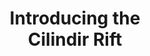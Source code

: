---
title: Introducing the<span class="line-break-mobile"><br></span>Cilindir Rift
layout: "home"
url: "/"

desktop_hero_image:
  src: "/images/renders/hero/desktop/home.png"
  alt: "Tri Render Container"

mobile_hero_images:
  - src: "/images/renders/hero/mobile/museum/archaeologist.png"
    alt: "Cilindir Rift: Archaeologist"
  - src: "/images/renders/hero/mobile/education/teacher.png"
    alt: "Cilindir Rift: Teacher"
  - src: "/images/renders/hero/mobile/zoo_aquarium/penguins.png"
    alt: "Cilindir Rift: Penguins"

hero_text: Lifelike AI for More Immersive Learning.

scroll_target: "technology"

feature_dropdowns:
  intro: "Click on the tiles below to learn more about the Rift platform."
  tiles:
    - title: "AI-Powered Learning"
      imageSrc: "/images/stock/planning_session.png"
      imageAlt: "Shared virtual spaces"
      description: "Adaptive AI characters serve as personal, highly knowledgeable mentors, experts, and guides. Users can see, hear, and interact with these AI educators as if they were another person together in the same room. AI educators are trained on vast amounts of information, and designed with strict safety protocols."
      open: true

    - title: "Powered by Unreal"
      imageSrc: "/images/stock/three_person_networking.png"
      imageAlt: "Full Body Capture"
      description: "The Rift is built on <a href='https://www.unrealengine.com/' target='_blank' rel='noopener'>Unreal Engine</a>, a leading game development engine known for its stunning graphics and advanced physics. This makes it possible for learners to explore dynamic virtual worlds where AI characters can move naturally and interact with their surroundings."

    - title: "Wearables-Free Immersion"
      imageSrc: "/images/stock/three_person_networking.png"
      imageAlt: "Full Body Capture"
      description: "The Cilindir Rift provides a fully wearables-free experience—no VR headset required. This eliminates discomfort and fatigue associated with the prolonged use of headsets and hand controllers, reduces hygiene concerns, and avoids barriers for both younger and older learners."

    - title: "User Tracking"
      imageSrc: "/images/stock/two_people_drinking_tea.png"
      imageAlt: "Laptop Integration"
      description: "Integrated cameras track the users' position and facial expression in real time, enabling more natural AI interactions. This tracking data allows AI characters to maintain natural eye contact and better understand the learner's age and level of comprehension. No video data is recorded or stored."

    - title: "View-Dependent Rendering"
      imageSrc: "/images/stock/two_panel_fold.png"
      imageAlt: "Minimal Footprint"
      description: "This optional feature allows the Rift to render content based on the user’s position and viewing angle. Like looking into a mirror, the view changes naturally as you move your head. This makes the projected image appear spatially consistent and realistic, unlike a traditional flat-screen display."

use_cases:
  - icon: "fa-user-group"
    title: "Iconic Encounters"
    description: "Converse with innovators, political leaders, and cultural icons brought to life as AI characters."
  - icon: "fa-earth-americas"
    title: "Exploration at Scale"
    description: "Explore ancient worlds, iconic landmarks, and scientific wonders in full scale."
  - icon: "fa-brain"
    title: "Adaptive Learning"
    description: "Learn interactively, with safe AI responses tailoring to guest curiosity and comprehension."
  - icon: "fa-scroll"
    title: "Interactive Stories"
    description: "Engage with lessons and concepts through interactive and emotive storytelling."

section_footer: |
  Learn more about how educators and institutions are using Cilindir:<span class="line-break-1280"><br></span>
  <a href='/applications/education'>Education</a>,
  <a href='/applications/museums'>Museums</a>, and
  <a href='/applications/zoos-and-aquariums'>Zoos and Aquariums</a>.
---